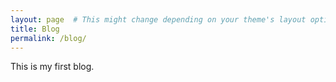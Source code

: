 ```yaml
---
layout: page  # This might change depending on your theme's layout options
title: Blog
permalink: /blog/
---
```


This is my first blog.